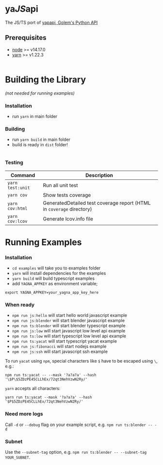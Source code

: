 
# ya*JS*api

The JS/TS port of [yapapi, Golem's Python API](https://github.com/golemfactory/yapapi)

## Prerequisites

- [node](https://nodejs.org/en/) >= v14.17.0
- [yarn](https://classic.yarnpkg.com/en/docs/install/) >= v1.22.3
<br/><br/>

# Building the Library
_(not needed for running examples)_
### Installation
- run `yarn` in main folder

### Building
- run `yarn build` in main folder
- build is ready in `dist` folder!
<br/><br/>

### Testing
| Command | Description |
| --- | --- |
| `yarn test:unit` | Run all unit test
|`yarn cov` | Show tests coverage
| `yarn cov:html` | GeneratedDetailed test coverage report (HTML in `coverage` directory)
| `yarn cov:lcov` | Generate lcov.info file

# Running Examples
### Installation
- `cd examples`         will take you to examples folder
- `yarn`                will install dependencies for the examples
- `yarn build`          will build typescript examples
- add `YAGNA_APPKEY` as environment variable; 
```
export YAGNA_APPKEY=your_yagna_app_key_here
```

### When ready
- `npm run js:hello`        will start hello world javascript example
- `npm run js:blender`      will start blender javascript example
- `npm run ts:blender`      will start blender typescript example
- `npm run js:low`          will start javascript low level api example
- `npm run ts:low`          will start typescript low level api example
- `npm run ts:yacat`        will start typescript yacat example
- `npm run js:fibonacci`    will start nodejs example
- `npm run js:ssh`          will start javascript ssh example

To run `yacat` using `npm`, special characters like `$` have to be escaped using `\`, e.g.:
```
npm run ts:yacat -- --mask '?a?a?a' --hash '\$P\$5ZDzPE45CLLhEx/72qt3NehVzwN2Ry/'
```
 
`yarn` accepts all characters:
```
yarn run ts:yacat --mask '?a?a?a' --hash '$P$5ZDzPE45CLLhEx/72qt3NehVzwN2Ry/'
```

### Need more logs
Call `-d` or `--debug` flag on your example script, e.g. `npm run ts:blender -- -d`

### Subnet
Use the `--subnet-tag` option, e.g. `npm run ts:blender -- --subnet-tag YOUR_SUBNET`.
